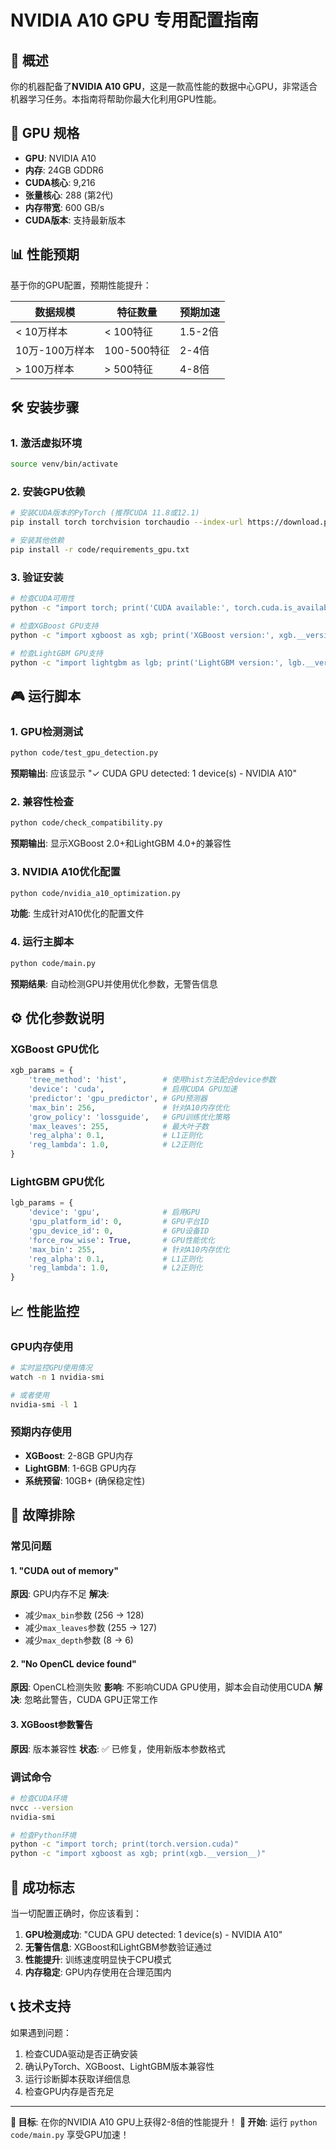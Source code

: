 # NVIDIA A10 GPU 专用配置指南

## 🎯 概述
你的机器配备了**NVIDIA A10 GPU**，这是一款高性能的数据中心GPU，非常适合机器学习任务。本指南将帮助你最大化利用GPU性能。

## 🚀 GPU 规格
- **GPU**: NVIDIA A10
- **内存**: 24GB GDDR6
- **CUDA核心**: 9,216
- **张量核心**: 288 (第2代)
- **内存带宽**: 600 GB/s
- **CUDA版本**: 支持最新版本

## 📊 性能预期
基于你的GPU配置，预期性能提升：

| 数据规模 | 特征数量 | 预期加速 |
|----------|----------|----------|
| < 10万样本 | < 100特征 | 1.5-2倍 |
| 10万-100万样本 | 100-500特征 | 2-4倍 |
| > 100万样本 | > 500特征 | 4-8倍 |

## 🛠️ 安装步骤

### 1. 激活虚拟环境
```bash
source venv/bin/activate
```

### 2. 安装GPU依赖
```bash
# 安装CUDA版本的PyTorch (推荐CUDA 11.8或12.1)
pip install torch torchvision torchaudio --index-url https://download.pytorch.org/whl/cu118

# 安装其他依赖
pip install -r code/requirements_gpu.txt
```

### 3. 验证安装
```bash
# 检查CUDA可用性
python -c "import torch; print('CUDA available:', torch.cuda.is_available()); print('GPU count:', torch.cuda.device_count()); print('GPU name:', torch.cuda.get_device_name(0))"

# 检查XGBoost GPU支持
python -c "import xgboost as xgb; print('XGBoost version:', xgb.__version__)"

# 检查LightGBM GPU支持
python -c "import lightgbm as lgb; print('LightGBM version:', lgb.__version__)"
```

## 🎮 运行脚本

### 1. GPU检测测试
```bash
python code/test_gpu_detection.py
```
**预期输出**: 应该显示 "✓ CUDA GPU detected: 1 device(s) - NVIDIA A10"

### 2. 兼容性检查
```bash
python code/check_compatibility.py
```
**预期输出**: 显示XGBoost 2.0+和LightGBM 4.0+的兼容性

### 3. NVIDIA A10优化配置
```bash
python code/nvidia_a10_optimization.py
```
**功能**: 生成针对A10优化的配置文件

### 4. 运行主脚本
```bash
python code/main.py
```
**预期结果**: 自动检测GPU并使用优化参数，无警告信息

## ⚙️ 优化参数说明

### XGBoost GPU优化
```python
xgb_params = {
    'tree_method': 'hist',        # 使用hist方法配合device参数
    'device': 'cuda',             # 启用CUDA GPU加速
    'predictor': 'gpu_predictor', # GPU预测器
    'max_bin': 256,               # 针对A10内存优化
    'grow_policy': 'lossguide',   # GPU训练优化策略
    'max_leaves': 255,            # 最大叶子数
    'reg_alpha': 0.1,             # L1正则化
    'reg_lambda': 1.0,            # L2正则化
}
```

### LightGBM GPU优化
```python
lgb_params = {
    'device': 'gpu',              # 启用GPU
    'gpu_platform_id': 0,         # GPU平台ID
    'gpu_device_id': 0,           # GPU设备ID
    'force_row_wise': True,       # GPU性能优化
    'max_bin': 255,               # 针对A10内存优化
    'reg_alpha': 0.1,             # L1正则化
    'reg_lambda': 1.0,            # L2正则化
}
```

## 📈 性能监控

### GPU内存使用
```bash
# 实时监控GPU使用情况
watch -n 1 nvidia-smi

# 或者使用
nvidia-smi -l 1
```

### 预期内存使用
- **XGBoost**: 2-8GB GPU内存
- **LightGBM**: 1-6GB GPU内存
- **系统预留**: 10GB+ (确保稳定性)

## 🔧 故障排除

### 常见问题

#### 1. "CUDA out of memory"
**原因**: GPU内存不足
**解决**: 
- 减少`max_bin`参数 (256 → 128)
- 减少`max_leaves`参数 (255 → 127)
- 减少`max_depth`参数 (8 → 6)

#### 2. "No OpenCL device found"
**原因**: OpenCL检测失败
**影响**: 不影响CUDA GPU使用，脚本会自动使用CUDA
**解决**: 忽略此警告，CUDA GPU正常工作

#### 3. XGBoost参数警告
**原因**: 版本兼容性
**状态**: ✅ 已修复，使用新版本参数格式

### 调试命令
```bash
# 检查CUDA环境
nvcc --version
nvidia-smi

# 检查Python环境
python -c "import torch; print(torch.version.cuda)"
python -c "import xgboost as xgb; print(xgb.__version__)"
```

## 🎉 成功标志

当一切配置正确时，你应该看到：

1. **GPU检测成功**: "CUDA GPU detected: 1 device(s) - NVIDIA A10"
2. **无警告信息**: XGBoost和LightGBM参数验证通过
3. **性能提升**: 训练速度明显快于CPU模式
4. **内存稳定**: GPU内存使用在合理范围内

## 📞 技术支持

如果遇到问题：

1. 检查CUDA驱动是否正确安装
2. 确认PyTorch、XGBoost、LightGBM版本兼容性
3. 运行诊断脚本获取详细信息
4. 检查GPU内存是否充足

---

**🎯 目标**: 在你的NVIDIA A10 GPU上获得2-8倍的性能提升！
**🚀 开始**: 运行 `python code/main.py` 享受GPU加速！
